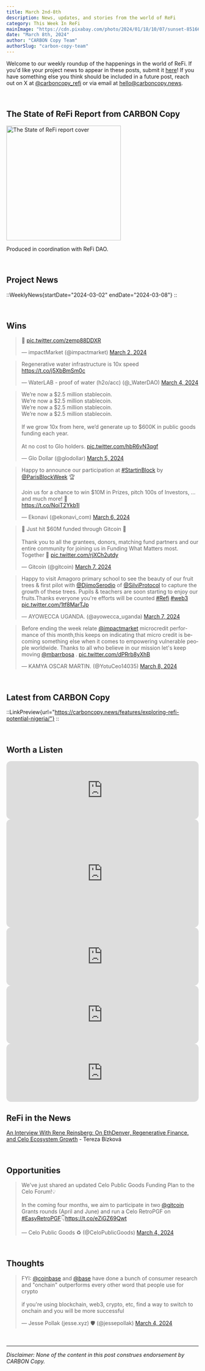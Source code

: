 ```yaml
---
title: March 2nd-8th
description: News, updates, and stories from the world of ReFi
category: This Week In ReFi
mainImage: "https://cdn.pixabay.com/photo/2024/01/18/10/07/sunset-8516639_1280.jpg"
date: "March 8th, 2024"
author: "CARBON Copy Team"
authorSlug: "carbon-copy-team"
---
```


Welcome to our weekly roundup of the happenings in the world of ReFi. If you'd like your project news to appear in these posts, submit it [here](https://baserow.io/form/Bvg1VhbZvYjYDyylflMoYvqPA7Gogg1GDeTjzO8ku-o)! If you have something else you think should be included in a future post, reach out on X at [@carboncopy_refi](https://x.com/carboncopy_refi) or via email at hello@carboncopy.news.

<br>

## The State of ReFi Report from CARBON Copy

<a href="/reports/The%20State%20of%20ReFi%20Report%202024.pdf" target="_blank"><img src="/images/state-of-refi-report-cover.jpg" alt="The State of ReFi report cover" style="width: 300px !important;" /></a>

Produced in coordination with ReFi DAO.

<br>

## Project News

::WeeklyNews{startDate="2024-03-02" endDate="2024-03-08"}
::

<br>

## Wins

<blockquote class="twitter-tweet"><p lang="qme" dir="ltr">👀 <a href="https://t.co/zemp88DDXR">pic.twitter.com/zemp88DDXR</a></p>&mdash; impactMarket (@impactmarket) <a href="https://twitter.com/impactmarket/status/1763951491235115494?ref_src=twsrc%5Etfw">March 2, 2024</a></blockquote>

<blockquote class="twitter-tweet"><p lang="en" dir="ltr">Regenerative water infrastructure is 10x speed <a href="https://t.co/j5XbBmSm0c">https://t.co/j5XbBmSm0c</a></p>&mdash; WaterLAB - proof of water (h2o/acc) (@_WaterDAO) <a href="https://twitter.com/_WaterDAO/status/1764651219526549699?ref_src=twsrc%5Etfw">March 4, 2024</a></blockquote>

<blockquote class="twitter-tweet"><p lang="en" dir="ltr">We’re now a $2.5 million stablecoin.<br>We’re now a $2.5 million stablecoin.<br>We’re now a $2.5 million stablecoin.<br>We’re now a $2.5 million stablecoin.<br><br>If we grow 10x from here, we’d generate up to $600K in public goods funding each year.<br><br>At no cost to Glo holders. <a href="https://t.co/hbR6vN3qgf">pic.twitter.com/hbR6vN3qgf</a></p>&mdash; Glo Dollar (@glodollar) <a href="https://twitter.com/glodollar/status/1765102220528193977?ref_src=twsrc%5Etfw">March 5, 2024</a></blockquote>

<blockquote class="twitter-tweet"><p lang="en" dir="ltr">Happy to announce our participation at <a href="https://twitter.com/hashtag/StartinBlock?src=hash&amp;ref_src=twsrc%5Etfw">#StartinBlock</a> by <a href="https://twitter.com/ParisBlockWeek?ref_src=twsrc%5Etfw">@ParisBlockWeek</a> 🏆<br><br>Join us for a chance to win $10M in Prizes, pitch 100s of Investors, ... and much more! 🎤<br> <a href="https://t.co/NoiT2Ykb1l">https://t.co/NoiT2Ykb1l</a></p>&mdash; Ekonavi (@ekonavi_com) <a href="https://twitter.com/ekonavi_com/status/1765392812864934306?ref_src=twsrc%5Etfw">March 6, 2024</a></blockquote>

<blockquote class="twitter-tweet"><p lang="en" dir="ltr">🎉 Just hit $60M funded through Gitcoin 🎉<br><br>Thank you to all the grantees, donors, matching fund partners and our entire community for joining us in Funding What Matters most. Together 🫡 <a href="https://t.co/rjXCh2utdy">pic.twitter.com/rjXCh2utdy</a></p>&mdash; Gitcoin (@gitcoin) <a href="https://twitter.com/gitcoin/status/1765858512436170869?ref_src=twsrc%5Etfw">March 7, 2024</a></blockquote> <script async src="https://platform.twitter.com/widgets.js" charset="utf-8"></script>

<blockquote class="twitter-tweet"><p lang="en" dir="ltr">Happy to visit Amagoro primary school to see the beauty of our fruit trees &amp; first pilot with <a href="https://twitter.com/DjimoSerodio?ref_src=twsrc%5Etfw">@DjimoSerodio</a> of <a href="https://twitter.com/SilviProtocol?ref_src=twsrc%5Etfw">@SilviProtocol</a> to capture the growth of these trees. Pupils &amp; teachers are soon starting to enjoy our fruits.Thanks everyone you&#39;re efforts will be counted <a href="https://twitter.com/hashtag/Refi?src=hash&amp;ref_src=twsrc%5Etfw">#Refi</a> <a href="https://twitter.com/hashtag/web3?src=hash&amp;ref_src=twsrc%5Etfw">#web3</a> <a href="https://t.co/1tf8MarTJp">pic.twitter.com/1tf8MarTJp</a></p>&mdash; AYOWECCA UGANDA. (@ayowecca_uganda) <a href="https://twitter.com/ayowecca_uganda/status/1765866675931349050?ref_src=twsrc%5Etfw">March 7, 2024</a></blockquote>

<blockquote class="twitter-tweet"><p lang="en" dir="ltr">Before ending the week relate <a href="https://twitter.com/impactmarket?ref_src=twsrc%5Etfw">@impactmarket</a> microcredit performance of this month,this keeps on indicating that micro credit is becoming something else when it comes to empowering vulnerable people worldwide. Thanks to all who believe in our mission let&#39;s keep moving <a href="https://twitter.com/mbarrbosa?ref_src=twsrc%5Etfw">@mbarrbosa</a> . <a href="https://t.co/dPRrb8yXhB">pic.twitter.com/dPRrb8yXhB</a></p>&mdash; KAMYA OSCAR MARTIN. (@YotuCeo14035) <a href="https://twitter.com/YotuCeo14035/status/1765929491224735955?ref_src=twsrc%5Etfw">March 8, 2024</a></blockquote>

<br>

## Latest from CARBON Copy

::LinkPreview{url="https://carboncopy.news/features/exploring-refi-potential-nigeria/"}
::

<br>

## Worth a Listen

<iframe style="border-radius:12px" src="https://open.spotify.com/embed/episode/4Ix7iQTX0K2BCjzKlAlnr9?utm_source=generator" width="100%" height="152" frameBorder="0" allowfullscreen="" allow="autoplay; clipboard-write; encrypted-media; fullscreen; picture-in-picture" loading="lazy"></iframe>

<br>

<iframe width="100%" style="border-radius:12px; aspect-ratio: 16/9" src="https://www.youtube.com/embed/U2mNttuGccY?si=YGtOVQXl5VwpH_t6" title="YouTube video player" frameborder="0" allow="accelerometer; autoplay; clipboard-write; encrypted-media; gyroscope; picture-in-picture; web-share" allowfullscreen></iframe>

<br>

<iframe style="border-radius:12px" src="https://open.spotify.com/embed/episode/6GAikpprKNCgrtS7wLOWCG?utm_source=generator" width="100%" height="152" frameBorder="0" allowfullscreen="" allow="autoplay; clipboard-write; encrypted-media; fullscreen; picture-in-picture" loading="lazy"></iframe>

<br>

<iframe style="border-radius:12px" src="https://open.spotify.com/embed/show/32CPn7AWJLfB58O1VcOGPm?utm_source=generator" width="100%" height="152" frameBorder="0" allowfullscreen="" allow="autoplay; clipboard-write; encrypted-media; fullscreen; picture-in-picture" loading="lazy"></iframe>

<br>

<iframe style="border-radius:12px" src="https://open.spotify.com/embed/episode/2Z2jHKa9gVLa7bTH7fQNT4?utm_source=generator" width="100%" height="152" frameBorder="0" allowfullscreen="" allow="autoplay; clipboard-write; encrypted-media; fullscreen; picture-in-picture" loading="lazy"></iframe>

<br>

## ReFi in the News

<i class="bi bi-globe"></i> <a href="https://hackernoon.com/an-interview-with-rene-reinsberg-on-ethdenver-regenerative-finance-and-celo-ecosystem-growth" target="_blank">An Interview With Rene Reinsberg: On EthDenver, Regenerative Finance, and Celo Ecosystem Growth</a> -  Tereza Bízková

<br>

## Opportunities

<blockquote class="twitter-tweet"><p lang="en" dir="ltr">We&#39;ve just shared an updated Celo Public Goods Funding Plan to the Celo Forum!💡<br><br>In the coming four months, we aim to participate in two <a href="https://twitter.com/gitcoin?ref_src=twsrc%5Etfw">@gitcoin</a> Grants rounds (April and June) and run a Celo RetroPGF on <a href="https://twitter.com/hashtag/EasyRetroPGF?src=hash&amp;ref_src=twsrc%5Etfw">#EasyRetroPGF</a>👇<a href="https://t.co/eZiGZ69Qwt">https://t.co/eZiGZ69Qwt</a></p>&mdash; Celo Public Goods ♻️ (@CeloPublicGoods) <a href="https://twitter.com/CeloPublicGoods/status/1764689505695535490?ref_src=twsrc%5Etfw">March 4, 2024</a></blockquote>


<br>

## Thoughts

<blockquote class="twitter-tweet"><p lang="en" dir="ltr">FYI: <a href="https://twitter.com/coinbase?ref_src=twsrc%5Etfw">@coinbase</a> and <a href="https://twitter.com/base?ref_src=twsrc%5Etfw">@base</a> have done a bunch of consumer research and &quot;onchain&quot; outperforms every other word that people use for crypto<br><br>if you&#39;re using blockchain, web3, crypto, etc, find a way to switch to onchain and you will be more successful</p>&mdash; Jesse Pollak (jesse.xyz) 🛡️ (@jessepollak) <a href="https://twitter.com/jessepollak/status/1764742947218858477?ref_src=twsrc%5Etfw">March 4, 2024</a></blockquote>

<br>

***

*Disclaimer: None of the content in this post construes endorsement by CARBON Copy.*  
